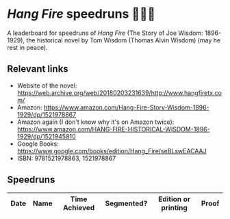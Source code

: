# _Hang Fire_ speedruns 🤠🐎🔥
A leaderboard for speedruns of _Hang Fire_ (The Story of Joe Wisdom: 1896-1929), the historical novel by Tom Wisdom (Thomas Alvin Wisdom) (may he rest in peace).

## Relevant links
* Website of the novel: https://web.archive.org/web/20180203231639/http://www.hangfiretx.com/
* Amazon: https://www.amazon.com/Hang-Fire-Story-Wisdom-1896-1929/dp/1521978867
* Amazon again (I don't know why it's on Amazon twice): https://www.amazon.com/HANG-FIRE-HISTORICAL-WISDOM-1896-1929/dp/1521945810
* Google Books: https://www.google.com/books/edition/Hang_Fire/seBLswEACAAJ
* ISBN: 9781521978863, 1521978867

## Speedruns
| Date | Name | Time Achieved | Segmented? | Edition or printing | Proof | 
|------|------|---------------|------------|---------------------|-------|
